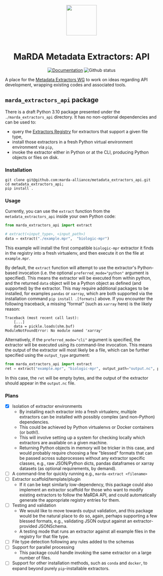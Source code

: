 <div align="center" style="padding-bottom: 1em;">
<img width="100px" align="center" src="https://avatars.githubusercontent.com/u/74017645?s=200&v=4">
</div>

# <div align="center">MaRDA Metadata Extractors: API</div>

<div align="center">


[![Documentation](https://badgen.net/badge/docs/marda-alliance.github.io/blue?icon=firefox)](https://marda-alliance.github.io/metadata_extractors_api)
![Github status](https://badgen.net/github/checks/marda-alliance/metadata_extractors_api/?icon=github)

</div>

A place for the [Metadata Extractors WG](https://github.com/marda-alliance/metadata_extractors/) to work on ideas regarding API development, wrapping existing codes and associated tools.

## `marda_extractors_api` package

There is a draft Python 3.10 package presented under the `./marda_extractors_api`
directory.
It has no non-optional dependencies and can be used to:
- query the [Extractors Registry](https://marda-registry.fly.dev/) for extractors that support a given file type,
- install those extractors in a fresh Python virtual environment environment via `pip`,
- invoke the extractor either in Python or at the CLI, producing Python objects or files on disk.

### Installation

```shell
git clone git@github.com:marda-alliance/metadata_extractors_api.git
cd metadata_extractors_api;
pip install .
```

### Usage

Currently, you can use the `extract` function from the `metadata_extractors_api` inside your own Python code:

```python
from marda_extractors_api import extract

# extract(<input_type>, <input_path>)
data = extract("./example.mpr",  "biologic-mpr")
```

This example will install the first compatible `biologic-mpr` extractor it finds in the registry into a fresh virtualenv, and then execute it on the file at `example.mpr`.

By default, the `extract` function will attempt to use the extractor's Python-based invocation (i.e. the optional `preferred_mode="python"` argument is specified). This means the extractor will be executed from within python, and the returned `data` object will be a Python object as defined (and supported) by the extractor. This may require additional packages to be installed, for examples `pandas` or `xarray`, which are both supported via the installation command `pip install .[formats]` above. If you encounter the following traceback, a missing "format" (such as `xarray` here) is the likely reason:

```
Traceback (most recent call last):
    [...]
    data = pickle.loads(shm.buf)
ModuleNotFoundError: No module named 'xarray'
```

Alternatively, if the `preferred_mode="cli"` argument is specified, the extractor will be executed using its command-line invocation. This means the output of the extractor will most likely be a file, which can be further specified using the `output_type` argument:

```python
from marda_extractors_api import extract
ret = extract("example.mpr", "biologic-mpr", output_path="output.nc", preferred_mode = "cli")
```

In this case, the `ret` will be empty bytes, and the output of the extractor should appear in the `output.nc` file.


### Plans

- [x] Isolation of extractor environments
    - By installing each extractor into a fresh virtualenv, multiple extractors
      can be installed with possibly complex (and non-Python) dependencies.
    - This could be achieved by Python virtualenvs or Docker containers (or
      both!).
    - This will involve setting up a system for checking locally which
      extractors are available on a given machine.
    - Returning Python objects in memory will be tricker in this case, and would
      probably require choosing a few "blessed" formats that can be passed
      across subprocesses without any extractor specific classes,
      e.g., raw JSON/Python dicts, pandas dataframes or xarray datasets (as
      optional requirements, by demand).
- [ ] A command-line for quickly running e.g., `marda-extract <filename>`
- [ ] Extractor scaffold/template/plugin
    - If it can be kept similarly low-dependency, this package could also
      implement an extractor scaffold for those who want to modify existing
      extractors to follow the MaRDA API, and could automatically generate the
      appropriate registry entries for them.
- [ ] Testing and validation
    - We would like to move towards output validation, and this package would be
      the natural place to do so, again, perhaps supporting a few blessed
      formats, e.g., validating JSON output against an extractor-provided JSONSchema.
    - A testing mode that runs an extractor against all example files in the
      registry for that file type.
- [ ] File type detection following any rules added to the schemas
- [ ] Support for parallel processing
    - This package could handle invoking the same extractor on a large number of files.
- [ ] Support for other installation methods, such as `conda` and `docker`, to
  expand beyond purely `pip`-installable extractors.
